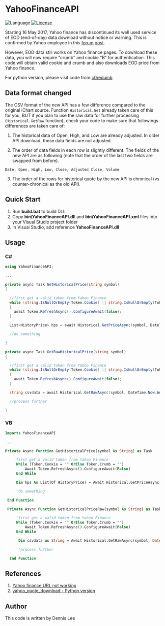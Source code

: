 # YahooFinanceAPI 
![Language](https://img.shields.io/badge/.NET%20Framework-4.5-blue.svg?style=flat) [![License](https://img.shields.io/badge/License-MIT%20License-blue.svg?style=flat)](LICENSE)

Starting 16 May 2017, Yahoo finance has discontinued its well used service of EOD (end-of-day) data download without notice or warning. This is confirmed by Yahoo employee in this [forum post][1].  

However, EOD data still works on Yahoo finance pages. To download these data, you will now require "crumb" and cookie "B" for authentication. This code will obtain valid cookie and crumb and also downloads EOD price from Yahoo finance.  

For python version, please visit code from [c0redumb](https://github.com/c0redumb/yahoo_quote_download)  

## Data format changed
The CSV format of the new API has a few difference compared to the original iChart source. Function `Historical.Get` already taken care of this for you, BUT if you plan to use the raw data for further processing (`Historical.GetRaw` function), check your code to make sure that followings differences are taken care of:

1. The historical data of Open, High, and Low are already adjusted. In older API download, these data fields are not adjusted.

2. The order of data fields in each row is slightly different. The fields of the new API are as following (note that the order of the last two fields are swapped from before).
```
Date, Open, High, Low, Close, Adjusted Close, Volume
```

3. The order of the rows for historical quote by the new API is chronical (vs counter-chronical as the old API).

## Quick Start  
1. Run **build.bat** to build DLL  
2. Copy **bin\YahooFinanceAPI.dll** and **bin\YahooFinanceAPI.xml** files into your Visual Studio project folder  
3. In Visual Studio, add reference **YahooFinanceAPI.dll**  

## Usage

### C#
```cs
using YahooFinanceAPI;

...

private async Task GetHistoricalPrice(string symbol)
{

  //first get a valid token from Yahoo Finance
  while (string.IsNullOrEmpty(Token.Cookie) || string.IsNullOrEmpty(Token.Crumb))
  {
    await Token.RefreshAsync().ConfigureAwait(false);
  }

  List<HistoryPrice> hps = await Historical.GetPriceAsync(symbol, DateTime.Now.AddMonths(-1), DateTime.Now).ConfigureAwait(false);

  //do something

}

private async Task GetRawHistoricalPrice(string symbol)
{

  //first get a valid token from Yahoo Finance
  while (string.IsNullOrEmpty(Token.Cookie) || string.IsNullOrEmpty(Token.Crumb))
  {
    await Token.RefreshAsync().ConfigureAwait(false);
  }

  string csvdata = await Historical.GetRawAsync(symbol, DateTime.Now.AddMonths(-1), DateTime.Now).ConfigureAwait(false);

  //process further

}
```

### VB
```vb
Imports YahooFinanceAPI

...

Private Async Function GetHistoricalPrice(symbol As String) as Task

    'first get a valid token from Yahoo Finance
     While (Token.Cookie = "" OrElse Token.Crumb = "")
         Await Token.RefreshAsync().ConfigureAwait(False)
     End While

     Dim hps As List(Of HistoryPrice) = Await Historical.GetPriceAsync(symbol, DateTime.Now.AddMonths(-1), DateTime.Now).ConfigureAwait(False)

     'do something

 End Function

 Private Async Function GetHistoricalPriceRaw(symbol As String) as Task

     'first get a valid token from Yahoo Finance
     While (Token.Cookie = "" OrElse Token.Crumb = "")
         Await Token.RefreshAsync().ConfigureAwait(False)
     End While

      Dim csvdata as String = Await Historical.GetRawAsync(symbol, DateTime.Now.AddMonths(-1), DateTime.Now).ConfigureAwait(False)

      'process further

  End Function
```

## References
1. [Yahoo finance URL not working](http://stackoverflow.com/questions/44030983/yahoo-finance-url-not-working/44036220)
2. [yahoo_quote_download - Python version](https://github.com/c0redumb/yahoo_quote_download)

## Author
This code is written by Dennis Lee

[1]: https://forums.yahoo.net/t5/Yahoo-Finance-help/Is-Yahoo-Finance-API-broken/m-p/251241/highlight/true#M3116
[2]: https://github.com/c0redumb/yahoo_quote_download
